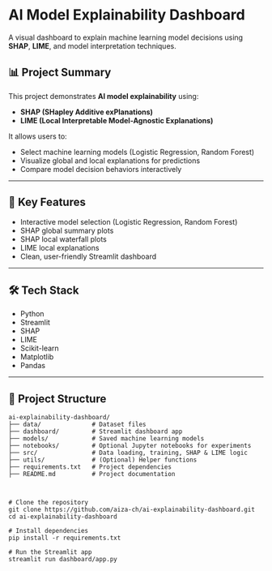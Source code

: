 # AI Model Explainability Dashboard

A visual dashboard to explain machine learning model decisions using **SHAP**, **LIME**, and model interpretation techniques.

## 📊 Project Summary
This project demonstrates **AI model explainability** using:
- **SHAP (SHapley Additive exPlanations)**
- **LIME (Local Interpretable Model-Agnostic Explanations)**

It allows users to:
- Select machine learning models (Logistic Regression, Random Forest)
- Visualize global and local explanations for predictions
- Compare model decision behaviors interactively

---

## 🚀 Key Features
- Interactive model selection (Logistic Regression, Random Forest)
- SHAP global summary plots
- SHAP local waterfall plots
- LIME local explanations
- Clean, user-friendly Streamlit dashboard

---

## 🛠️ Tech Stack
- Python
- Streamlit
- SHAP
- LIME
- Scikit-learn
- Matplotlib
- Pandas

---

## 📂 Project Structure
```text
ai-explainability-dashboard/
├── data/              # Dataset files
├── dashboard/         # Streamlit dashboard app
├── models/            # Saved machine learning models
├── notebooks/         # Optional Jupyter notebooks for experiments
├── src/               # Data loading, training, SHAP & LIME logic
├── utils/             # (Optional) Helper functions
├── requirements.txt   # Project dependencies
├── README.md          # Project documentation



# Clone the repository
git clone https://github.com/aiza-ch/ai-explainability-dashboard.git
cd ai-explainability-dashboard

# Install dependencies
pip install -r requirements.txt

# Run the Streamlit app
streamlit run dashboard/app.py
